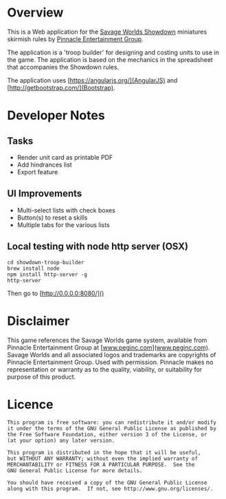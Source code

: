 Overview
====
This is a Web application for the [Savage Worlds Showdown](https://www.peginc.com/freebies/Showdown/Showdown.pdf) miniatures 
skirmish rules by [Pinnacle Entertainment Group](www.peginc.com). 

The application is a 'troop builder' for designing and costing units to use in the game. The application is based on the mechanics 
in the spreadsheet that accompanies the Showdown rules.
 
The application uses [https://angularjs.org/](AngularJS) and [http://getbootstrap.com/](Bootstrap).   

Developer Notes
====

Tasks
-----
- Render unit card as printable PDF
- Add hindrances list
- Export feature


UI Improvements
----
- Multi-select lists with check boxes
- Button(s) to reset a skills
- Multiple tabs for the various lists

Local testing with node http server (OSX)
----
```
cd showdown-troop-builder
brew install node
npm install http-server -g
http-server
```

Then go to [http://0.0.0.0:8080/]()

Disclaimer
====
This game references the Savage Worlds game system, available from Pinnacle Entertainment Group at [www.peginc.com](www.peginc.com). 
Savage Worlds and all associated logos and trademarks are copyrights of Pinnacle Entertainment Group. 
Used with permission. Pinnacle makes no representation or warranty as to the quality, viability, or suitability for purpose of this product.

Licence
====
```
This program is free software: you can redistribute it and/or modify
it under the terms of the GNU General Public License as published by
the Free Software Foundation, either version 3 of the License, or
(at your option) any later version.

This program is distributed in the hope that it will be useful,
but WITHOUT ANY WARRANTY; without even the implied warranty of
MERCHANTABILITY or FITNESS FOR A PARTICULAR PURPOSE.  See the
GNU General Public License for more details.

You should have received a copy of the GNU General Public License
along with this program.  If not, see http://www.gnu.org/licenses/.
```